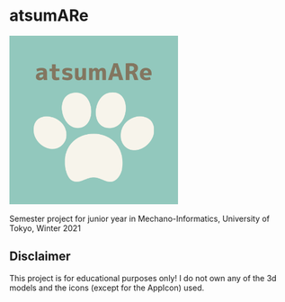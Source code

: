 # atsumARe
<img src="atsumARe/Assets.xcassets/AppIcon.appiconset/1024.png" alt="app icon" width="300"/>

Semester project for junior year in Mechano-Informatics, University of Tokyo, Winter 2021

## Disclaimer
This project is for educational purposes only! I do not own any of the 3d models and the icons (except for the AppIcon) used.

